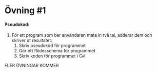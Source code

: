 # Övning #1

#### Pseudokod:

1. För ett program som ber användaren mata in två tal, adderar dem och skriver ut resultatet:
    1. Skriv pseudokod för programmet
    2. Gör ett flödesschema för programmet
    3. Skriv koden för programmet i C#

FLER ÖVNINGAR KOMMER